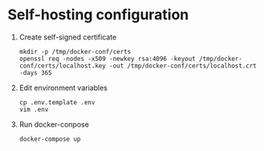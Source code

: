 Self-hosting configuration
==========================

1. Create self-signed certificate

    ```
    mkdir -p /tmp/docker-conf/certs
    openssl req -nodes -x509 -newkey rsa:4096 -keyout /tmp/docker-conf/certs/localhost.key -out /tmp/docker-conf/certs/localhost.crt -days 365
    ```

2. Edit environment variables

    ```
    cp .env.template .env
    vim .env
    ```

3. Run docker-conpose

    ```
    docker-compose up
    ```
